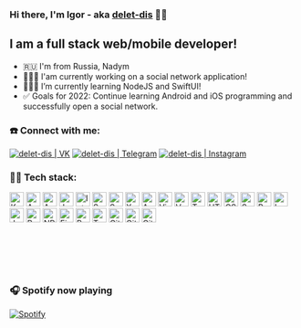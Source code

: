 ### Hi there, I'm Igor - aka [delet-dis][website] 🖖🏼

## I am a full stack web/mobile developer!
- 🇷🇺 I'm from Russia, Nadym
- 👨🏻‍💻 I'am currently working on a social network application!
- 👨🏻‍🎓 I’m currently learning NodeJS and SwiftUI!
- ✅ Goals for 2022: Continue learning Android and iOS programming and successfully open a social network.

### ☎️ Connect with me:

[<img alt="delet-dis | VK" src="https://img.shields.io/badge/-Vk-2D2F37.svg?logo=vk&style=for-the-badge" />][website]
[<img alt="delet-dis | Telegram" src="https://img.shields.io/badge/-Telegram-2CA5E0.svg?logo=telegram&style=for-the-badge" />][telegram]
[<img alt="delet-dis | Instagram" src="https://img.shields.io/badge/-Instagram-4c5df7.svg?logo=instagram&style=for-the-badge" />][instagram]


### 💪🏻 Tech stack:

[<img  alt="Kotlin" height="25px" src="https://img.shields.io/badge/-Kotlin-B24DFF.svg?logo=&style=for-the-badge" />][kotlin]
[<img  alt="Android Jetpack" height="25px" src="https://img.shields.io/badge/-Android Jetpack-67C951.svg?logo=&style=for-the-badge" />][jetpack]
[<img  alt="Android Studio" height="25px" src="https://img.shields.io/badge/-Android%20studio-A4C639.svg?logo=&style=for-the-badge" />][android-studio]
[<img  alt="Java" height="25px" src="https://img.shields.io/badge/-Java-007396.svg?logo=&style=for-the-badge" />][java]
[<img  alt="Intellij Idea" height="25px" src="https://img.shields.io/badge/-Intellij%20idea-000000.svg?logo=&style=for-the-badge" />][idea]
[<img  alt="Swift" height="25px" src="https://img.shields.io/badge/-Swift-F04934.svg?logo=&style=for-the-badge" />][swift]
[<img  alt="SwiftUI" height="25px" src="https://img.shields.io/badge/-SwiftUI-1FCBFF.svg?logo=&style=for-the-badge" />][swiftui]
[<img  alt="Xcode" height="25px" src="https://img.shields.io/badge/-Xcode-2964D6.svg?logo=&style=for-the-badge" />][xcode]
[<img  alt="AppCode" height="25px" src="https://img.shields.io/badge/-AppCode-1CDA92.svg?logo=&style=for-the-badge" />][appcode]
[<img  alt="Visual Studio Code" height="25px" src="https://img.shields.io/badge/-Visual studio code-007ACC.svg?logo=&style=for-the-badge" />][vs-code]
[<img  alt="Vue" height="25px" src="https://img.shields.io/badge/-Vue-41B883.svg?logo=&style=for-the-badge" />][vue]
[<img  alt="TypeScript" height="25px" src="https://img.shields.io/badge/-TypeScript-2C7489.svg?logo=&style=for-the-badge" />][typescript]
[<img  alt="HTML5" height="25px" src="https://img.shields.io/badge/-Html5-E34F26.svg?logo=&style=for-the-badge" />][html5]
[<img  alt="CSS3" height="25px" src="https://img.shields.io/badge/-Css3-1572B6.svg?logo=&style=for-the-badge" />][css3]
[<img  alt="Sass" height="25px" src="https://img.shields.io/badge/-Sass-CC6699.svg?logo=&style=for-the-badge" />][sass]
[<img  alt="Pug" height="25px" src="https://img.shields.io/badge/-Pug-B36153.svg?logo=&style=for-the-badge" />][pug]
[<img  alt="Less" height="25px" src="https://img.shields.io/badge/-Less-234979.svg?logo=&style=for-the-badge" />][less]
[<img  alt="JavaScript" height="25x" src="https://img.shields.io/badge/-Javascript-F7DF1E.svg?logo=&style=for-the-badge" />][js]
[<img  alt="Parcel" height="25px" src="https://img.shields.io/badge/-Parcel-C78C62.svg?logo=&style=for-the-badge" />][parcel]
[<img  alt="NPM" height="25px" src="https://img.shields.io/badge/-Npm-CB3837.svg?logo=&style=for-the-badge" />][npm]
[<img  alt="Figma" height="25px" src="https://img.shields.io/badge/-Figma-0ACF83.svg?logo=&style=for-the-badge" />][figma]
[<img  alt="Postman" height="25px" src="https://img.shields.io/badge/-Postman-FD6F36.svg?logo=&style=for-the-badge"/>][postman]
[<img  alt="Travis CI" height="25px" src="https://img.shields.io/badge/-Travis ci-3EAAAF.svg?logo=&style=for-the-badge" />][travisci]
[<img  alt="Github actions" height="25px" src="https://img.shields.io/badge/-Github actions-2F6EFB.svg?logo=&style=for-the-badge" />][github-actions]
[<img  alt="Git" height = "25px" src="https://img.shields.io/badge/-Git-F05032.svg?logo=&style=for-the-badge" />][git]
[<img  alt="GitHub" height="25px" src="https://img.shields.io/badge/-Github-181717.svg?logo=&style=for-the-badge" />][github]

<br/>
<br/>
<br/>
<br/>

### 🎧 Spotify now playing

[![Spotify](https://novatorem.delet-dis.vercel.app/api/spotify)](https://open.spotify.com/user/7q8785duio2xdpwrsmpxim2qq)

[website]: https://vk.com/delet_dis
[instagram]: https://instagram.com/delet_dess
[second-fsd-task]: https://github.com/delet-dis/fsd-second
[elementary-launcher]: https://github.com/delet-dis/ElementaryLauncher
[telegram]: https://t.me/delet_dis

[vs-code]: https://code.visualstudio.com
[html5]: https://dev.w3.org/html5/html-author
[css3]: https://www.w3.org/Style/CSS/specs.en.html
[sass]: https://sass-lang.com/
[js]: https://www.javascript.com/
[git]: https://git-scm.com/
[github]: https://github.com/
[parcel]: https://parceljs.org/
[figma]: https://www.figma.com/
[npm]: https://www.npmjs.com/
[less]: http://lesscss.org/
[pug]: https://pugjs.org/
[travisci]: https://travis-ci.org/
[idea]: https://www.jetbrains.com/idea/
[android-studio]: https://developer.android.com/studio
[kotlin]: https://kotlinlang.org/
[java]: https://www.java.com/
[postman]: https://www.postman.com/
[jetpack]: https://developer.android.com/jetpack
[github-actions]: https://github.com/features/actions
[swift]: https://www.apple.com/swift/
[swiftui]: https://developer.apple.com/xcode/swiftui/
[xcode]: hhttps://developer.apple.com/xcode/
[appcode]: https://www.jetbrains.com/objc/
[vue]: https://vuejs.org
[typescript]: https://www.typescriptlang.org

